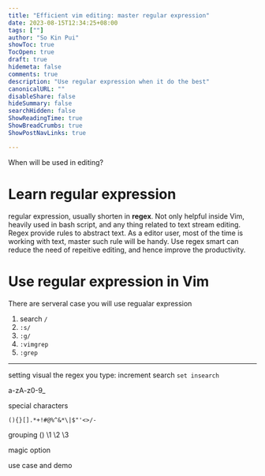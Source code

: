 ```yaml
---
title: "Efficient vim editing: master regular expression"
date: 2023-08-15T12:34:25+08:00
tags: [""]
author: "So Kin Pui"
showToc: true
TocOpen: true
draft: true
hidemeta: false
comments: true
description: "Use regular expression when it do the best"
canonicalURL: ""
disableShare: false
hideSummary: false
searchHidden: false
ShowReadingTime: true
ShowBreadCrumbs: true
ShowPostNavLinks: true

---
```


When will be used in editing?

# Learn regular expression
regular expression, usually shorten in **regex**. Not only helpful inside Vim, heavily used in bash script, and any thing related to text stream editing. Regex provide rules to abstract text. As a editor user, most of the time is working with text, master such rule will be handy. Use regex smart can reduce the need of repeitive editing, and hence improve the productivity.

# Use regular expression in Vim
There are serveral case you will use regualar expression
1. search `/`
2. `:s/`
3. `:g/`
4. `:vimgrep`
5. `:grep`

----------------------------------------------------------------

setting visual the regex you type: increment search
`set insearch`

a-zA-z0-9_

special characters
```text
(){}[].*+!#@%^&*\|$"'<>/-
```

grouping
\(\) \1 \2 \3

magic option

use case and demo
